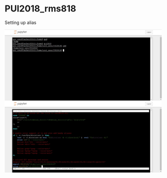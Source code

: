 # PUI2018_rms818
Setting up alias

![Alt text](../HW1_rms818/command-and-output.jpg)
![Alt text](../HW1_rms818/bashrc-profile.jpg)
